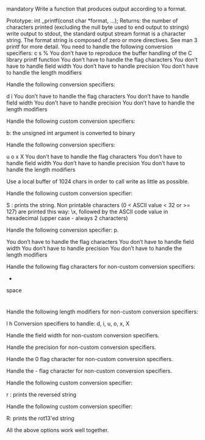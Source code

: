 mandatory
Write a function that produces output according to a format.

Prototype: int _printf(const char *format, ...);
Returns: the number of characters printed (excluding the null byte used to end output to strings)
write output to stdout, the standard output stream
format is a character string. The format string is composed of zero or more directives. See man 3 printf for more detail. You need to handle the following conversion specifiers:
c
s
%
You don’t have to reproduce the buffer handling of the C library printf function
You don’t have to handle the flag characters
You don’t have to handle field width
You don’t have to handle precision
You don’t have to handle the length modifiers

Handle the following conversion specifiers:

d
i
You don’t have to handle the flag characters
You don’t have to handle field width
You don’t have to handle precision
You don’t have to handle the length modifiers

Handle the following custom conversion specifiers:

b: the unsigned int argument is converted to binary

Handle the following conversion specifiers:

u
o
x
X
You don’t have to handle the flag characters
You don’t have to handle field width
You don’t have to handle precision
You don’t have to handle the length modifiers

Use a local buffer of 1024 chars in order to call write as little as possible.

Handle the following custom conversion specifier:

S : prints the string.
Non printable characters (0 < ASCII value < 32 or >= 127) are printed this way: \x, followed by the ASCII code value in hexadecimal (upper case - always 2 characters)

Handle the following conversion specifier: p.

You don’t have to handle the flag characters
You don’t have to handle field width
You don’t have to handle precision
You don’t have to handle the length modifiers

Handle the following flag characters for non-custom conversion specifiers:

+
space
#

Handle the following length modifiers for non-custom conversion specifiers:

l
h
Conversion specifiers to handle: d, i, u, o, x, X

Handle the field width for non-custom conversion specifiers.

Handle the precision for non-custom conversion specifiers.

Handle the 0 flag character for non-custom conversion specifiers.

Handle the - flag character for non-custom conversion specifiers.

Handle the following custom conversion specifier:

r : prints the reversed string

Handle the following custom conversion specifier:

R: prints the rot13'ed string

All the above options work well together.

